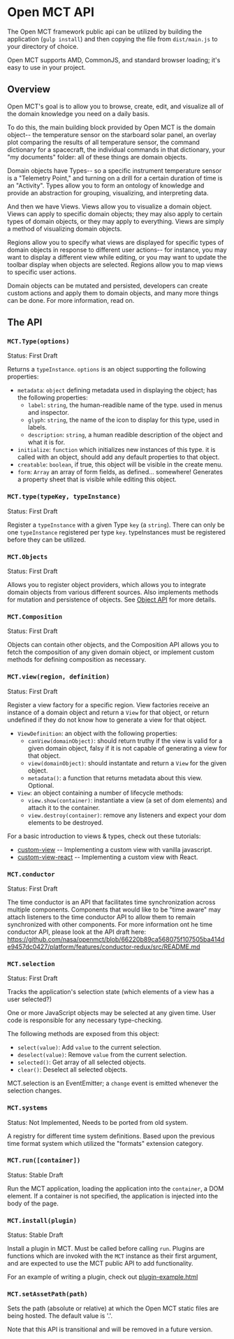 # Open MCT API

The Open MCT framework public api can be utilized by building the application (`gulp install`) and then copying the file from `dist/main.js` to your directory
of choice.

Open MCT supports AMD, CommonJS, and standard browser loading; it's easy to use
in your project.

## Overview

Open MCT's goal is to allow you to browse, create, edit, and visualize all of the domain knowledge you need on a daily basis.  

To do this, the main building block provided by Open MCT is the domain object-- the temperature sensor on the starboard solar panel, an overlay plot comparing the results of all temperature sensor, the command dictionary for a spacecraft, the individual commands in that dictionary, your "my documents" folder: all of these things are domain objects. 

Domain objects have Types-- so a specific instrument temperature sensor is a "Telemetry Point," and turning on a drill for a certain duration of time is an "Activity".  Types allow you to form an ontology of knowledge and provide an abstraction for grouping, visualizing, and interpreting data.

And then we have Views.  Views allow you to visualize a domain object.  Views can apply to specific domain objects; they may also apply to certain types of domain objects, or they may apply to everything.  Views are simply a method of visualizing domain objects.

Regions allow you to specify what views are displayed for specific types of domain objects in response to different user actions-- for instance, you may want to display a different view while editing, or you may want to update the toolbar display when objects are selected.  Regions allow you to map views to specific user actions.

Domain objects can be mutated and persisted, developers can create custom actions and apply them to domain objects, and many more things can be done.  For more information, read on.

## The API

### `MCT.Type(options)`
Status: First Draft

Returns a `typeInstance`.  `options` is an object supporting the following properties:

* `metadata`: `object` defining metadata used in displaying the object; has the following properties:
  * `label`: `string`, the human-readible name of the type.  used in menus and inspector.
  * `glyph`: `string`, the name of the icon to display for this type, used in labels.
  * `description`: `string`, a human readible description of the object and what it is for.
* `initialize`: `function` which initializes new instances of this type.  it is called with an object, should add any default properties to that object.
* `creatable`: `boolean`, if true, this object will be visible in the create menu.
* `form`: `Array` an array of form fields, as defined... somewhere!  Generates a property sheet that is visible while editing this object.

### `MCT.type(typeKey, typeInstance)`
Status: First Draft

Register a `typeInstance` with a given Type `key` (a `string`).  There can only be one `typeInstance` registered per type `key`.  typeInstances must be registered before they can be utilized.

### `MCT.Objects`
Status: First Draft

Allows you to register object providers, which allows you to integrate domain objects from various different sources.  Also implements methods for mutation and persistence of objects.  See [Object API](src/api/objects/README.md) for more details.

### `MCT.Composition`
Status: First Draft

Objects can contain other objects, and the Composition API allows you to fetch the composition of any given domain object, or implement custom methods for defining composition as necessary.  

### `MCT.view(region, definition)`
Status: First Draft

Register a view factory for a specific region.  View factories receive an instance of a domain object and return a `View` for that object, or return undefined if they do not know how to generate a view for that object.

* `ViewDefinition`: an object with the following properties:
    * `canView(domainObject)`: should return truthy if the view is valid for a given domain object, falsy if it is not capable of generating a view for that object.
    * `view(domainObject)`: should instantate and return a `View` for the given object.
    * `metadata()`: a function that returns metadata about this view.  Optional.
* `View`: an object containing a number of lifecycle methods:
    * `view.show(container)`:  instantiate a view (a set of dom elements) and attach it to the container.
    * `view.destroy(container)`:  remove any listeners and expect your dom elements to be destroyed.
    
For a basic introduction to views & types, check out these tutorials: 

* [custom-view](custom-view.html) -- Implementing a custom view with vanilla javascript.
* [custom-view-react](custom-view-react.html) -- Implementing a custom view with React.

### `MCT.conductor`
Status: First Draft

The time conductor is an API that facilitates time synchronization across multiple components.  Components that would like to be "time aware" may attach listeners to the time conductor API to allow them to remain synchronized with other components.  For more information ont he time conductor API, please look at the API draft here: https://github.com/nasa/openmct/blob/66220b89ca568075f107505ba414de9457dc0427/platform/features/conductor-redux/src/README.md

### `MCT.selection`
Status: First Draft

Tracks the application's selection state (which elements of a view has a user selected?)

One or more JavaScript objects may be selected at any given time. User code is responsible for any necessary type-checking.

The following methods are exposed from this object:

* `select(value)`: Add `value` to the current selection.
* `deselect(value)`: Remove `value` from the current selection.
* `selected()`: Get array of all selected objects.
* `clear()`: Deselect all selected objects.

MCT.selection is an EventEmitter; a `change` event is emitted whenever the selection changes.

### `MCT.systems`
Status: Not Implemented, Needs to be ported from old system.

A registry for different time system definitions.  Based upon the previous time format system which utilized the "formats" extension category.  

### `MCT.run([container])`
Status: Stable Draft

Run the MCT application, loading the application into the `container`, a DOM element.  If a container is not specified, the application is injected into the body of the page.

### `MCT.install(plugin)`
Status: Stable Draft

Install a plugin in MCT.  Must be called before calling `run`.  Plugins are functions which are invoked with the `MCT` instance as their first argument, and are expected to use the MCT public API to add functionality.

For an example of writing a plugin, check out [plugin-example.html](plugin-example.html)

### `MCT.setAssetPath(path)`

Sets the path (absolute or relative) at which the Open MCT static files are being hosted.  The default value is '.'.  

Note that this API is transitional and will be removed in a future version.

